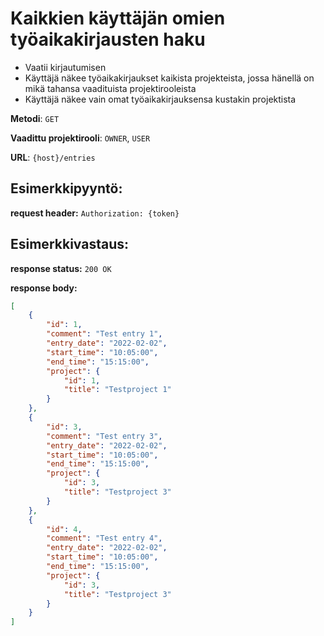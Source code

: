 # Kaikkien käyttäjän omien työaikakirjausten haku

- Vaatii kirjautumisen
- Käyttäjä näkee työaikakirjaukset kaikista projekteista, jossa hänellä on mikä tahansa vaadituista projektirooleista
- Käyttäjä näkee vain omat työaikakirjauksensa kustakin projektista

**Metodi**: `GET`

**Vaadittu projektirooli**: `OWNER`, `USER`

**URL**: `{host}/entries`


## Esimerkkipyyntö:

**request header:** `Authorization: {token}`


## Esimerkkivastaus:

**response status:** `200 OK`

**response body:**

```json
[
    {
        "id": 1,
        "comment": "Test entry 1",
        "entry_date": "2022-02-02",
        "start_time": "10:05:00",
        "end_time": "15:15:00",
        "project": {
            "id": 1,
            "title": "Testproject 1"
        }
    },
    {
        "id": 3,
        "comment": "Test entry 3",
        "entry_date": "2022-02-02",
        "start_time": "10:05:00",
        "end_time": "15:15:00",
        "project": {
            "id": 3,
            "title": "Testproject 3"
        }
    },
    {
        "id": 4,
        "comment": "Test entry 4",
        "entry_date": "2022-02-02",
        "start_time": "10:05:00",
        "end_time": "15:15:00",
        "project": {
            "id": 3,
            "title": "Testproject 3"
        }
    }
]
```
